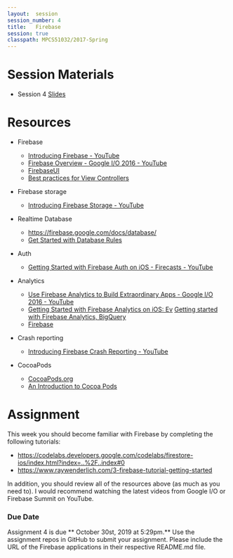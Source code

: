 ```yaml
---
layout:  session
session_number: 4
title:   Firebase
session: true
classpath: MPCS51032/2017-Spring
---
```


Session Materials
=================
* Session 4 [Slides](mpcs51033-2019-autumn-lecture-4.pdf)



Resources
=========
* Firebase
  * [Introducing Firebase - YouTube](https://www.youtube.com/watch?list=PLl-K7zZEsYLmOF_07IayrTntevxtbUxDL&v=O17OWyx08Cg)
  * [Firebase Overview - Google I/O 2016 - YouTube](https://www.youtube.com/watch?v=tb2GZ3Bh4p8&t=178s)
  - [FirebaseUI](https://github.com/firebase/FirebaseUI-iOS)
  - [Best practices for View Controllers](https://firebase.googleblog.com/2015/10/best-practices-for-ios-uiviewcontroller_6.html)

* Firebase storage
  - [Introducing Firebase Storage - YouTube](https://www.youtube.com/watch?list=PLl-K7zZEsYLmOF_07IayrTntevxtbUxDL&v=_tyjqozrEPY)

* Realtime Database
    * https://firebase.google.com/docs/database/
    *  [Get Started with Database Rules](https://firebase.google.com/docs/database/security/quickstart)

* Auth
    *  [Getting Started with Firebase Auth on iOS - Firecasts - YouTube](https://www.youtube.com/watch?v=PrXmRaoZmD4)

* Analytics
  - [Use Firebase Analytics to Build Extraordinary Apps - Google I/O 2016 - YouTube](https://www.youtube.com/watch?v=yi23CLNeGaw&t=923s)
  - [Getting Started with Firebase Analytics on iOS: Ev](https://www.youtube.com/watch?v=5pYdTgSkW5E)
[Getting started with Firebase Analytics, BigQuery ](https://www.youtube.com/watch?v=Ki_F6VCOtXU)
  - [Firebase](https://www.youtube.com/user/Firebase)

* Crash reporting
  - [Introducing Firebase Crash Reporting - YouTube](https://www.youtube.com/watch?list=PLl-K7zZEsYLmOF_07IayrTntevxtbUxDL&v=B7mlLVAkcfU)

* CocoaPods
  - [CocoaPods.org](https://cocoapods.org/)
  - [An Introduction to Cocoa Pods](https://www.youtube.com/watch?v=iEAjvNRdZa0)

Assignment
============

This week you should become familiar with Firebase by completing the following tutorials:
* https://codelabs.developers.google.com/codelabs/firestore-ios/index.html?index=..%2F..index#0
* https://www.raywenderlich.com/3-firebase-tutorial-getting-started


In addition, you should review all of the resources above (as much as you need to).  I would recommend watching the latest videos from Google I/O or Firebase Summit on YouTube.


### Due Date ####
Assignment 4 is due ** October 30st, 2019 at 5:29pm.** Use the assignment repos in GitHub to submit your assignment.  Please include the URL of the Firebase applications in their respective README.md file.
